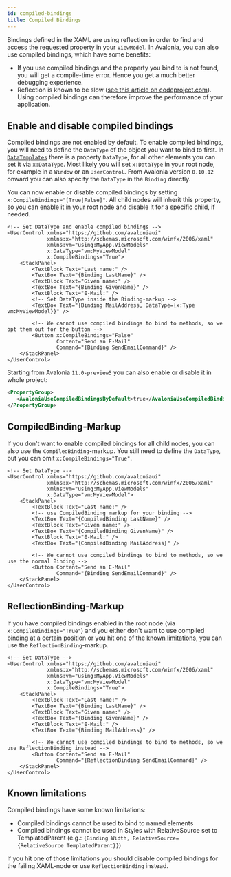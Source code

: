 ```yaml
---
id: compiled-bindings
title: Compiled Bindings
---
```


Bindings defined in the XAML are using reflection in order to find and access the requested property in your `ViewModel`. In Avalonia, you can also use compiled bindings, which have some benefits:
  * If you use compiled bindings and the property you bind to is not found, you will get a compile-time error. Hence you get a much better debugging experience.
  * Reflection is known to be slow ([see this article on codeproject.com](https://www.codeproject.com/Articles/1161127/Why-is-reflection-slow)). Using compiled bindings can therefore improve the performance of your application.

## Enable and disable compiled bindings

Compiled bindings are not enabled by default. To enable compiled bindings, you will need to define the `DataType` of the object you want to bind to first. In [`DataTemplates`](../templates/data-templates.md) there is a property `DataType`, for all other elements you can set it via `x:DataType`. Most likely you will set `x:DataType` in your root node, for example in a `Window` or an `UserControl`. From Avalonia version `0.10.12` onward you can also specify the `DataType` in the `Binding` directly.

You can now enable or disable compiled bindings by setting `x:CompileBindings="[True|False]"`. All child nodes will inherit this property, so you can enable it in your root node and disable it for a specific child, if needed.

```markup
<!-- Set DataType and enable compiled bindings -->
<UserControl xmlns="https://github.com/avaloniaui"
             xmlns:x="http://schemas.microsoft.com/winfx/2006/xaml"
             xmlns:vm="using:MyApp.ViewModels"
             x:DataType="vm:MyViewModel"
             x:CompileBindings="True">
    <StackPanel>
        <TextBlock Text="Last name:" />
        <TextBox Text="{Binding LastName}" />
        <TextBlock Text="Given name:" />
        <TextBox Text="{Binding GivenName}" />
        <TextBlock Text="E-Mail:" />
        <!-- Set DataType inside the Binding-markup -->
        <TextBox Text="{Binding MailAddress, DataType={x:Type vm:MyViewModel}}" />

        <!-- We cannot use compiled bindings to bind to methods, so we opt them out for the button -->
        <Button x:CompileBindings="False"
                Content="Send an E-Mail"
                Command="{Binding SendEmailCommand}" />
    </StackPanel>
</UserControl>
```

Starting from Avalonia `11.0-preview5` you can also enable or disable it in whole project:
```xml
<PropertyGroup>
   <AvaloniaUseCompiledBindingsByDefault>true</AvaloniaUseCompiledBindingsByDefault>
</PropertyGroup>
```

## CompiledBinding-Markup

If you don't want to enable compiled bindings for all child nodes, you can also use the `CompiledBinding`-markup. You still need to define the `DataType`, but you can omit `x:CompileBindings="True"`.

```markup
<!-- Set DataType -->
<UserControl xmlns="https://github.com/avaloniaui"
             xmlns:x="http://schemas.microsoft.com/winfx/2006/xaml"
             xmlns:vm="using:MyApp.ViewModels"
             x:DataType="vm:MyViewModel">
    <StackPanel>
        <TextBlock Text="Last name:" />
        <!-- use CompiledBinding markup for your binding -->
        <TextBox Text="{CompiledBinding LastName}" />
        <TextBlock Text="Given name:" />
        <TextBox Text="{CompiledBinding GivenName}" />
        <TextBlock Text="E-Mail:" />
        <TextBox Text="{CompiledBinding MailAddress}" />

        <!-- We cannot use compiled bindings to bind to methods, so we use the normal Binding -->
        <Button Content="Send an E-Mail"
                Command="{Binding SendEmailCommand}" />
    </StackPanel>
</UserControl>
```

## ReflectionBinding-Markup
If you have compiled bindings enabled in the root node (via `x:CompileBindings="True"`) and you either don't want to use compiled binding at a certain position or you hit one of the [known limitations](#known-limitations), you can use the `ReflectionBinding`-markup.

```markup
<!-- Set DataType -->
<UserControl xmlns="https://github.com/avaloniaui"
             xmlns:x="http://schemas.microsoft.com/winfx/2006/xaml"
             xmlns:vm="using:MyApp.ViewModels"
             x:DataType="vm:MyViewModel"
             x:CompileBindings="True">
    <StackPanel>
        <TextBlock Text="Last name:" />
        <TextBox Text="{Binding LastName}" />
        <TextBlock Text="Given name:" />
        <TextBox Text="{Binding GivenName}" />
        <TextBlock Text="E-Mail:" />
        <TextBox Text="{Binding MailAddress}" />

        <!-- We cannot use compiled bindings to bind to methods, so we use ReflectionBinding instead -->
        <Button Content="Send an E-Mail"
                Command="{ReflectionBinding SendEmailCommand}" />
    </StackPanel>
</UserControl>
```

## Known limitations

Compiled bindings have some known limitations:
* Compiled bindings cannot be used to bind to named elements
* Compiled bindings cannot be used in Styles with RelativeSource set to TemplatedParent (e.g.: `{Binding Width, RelativeSource={RelativeSource TemplatedParent}}`)

If you hit one of those limitations you should disable compiled bindings for the failing XAML-node or use `ReflectionBinding` instead.
